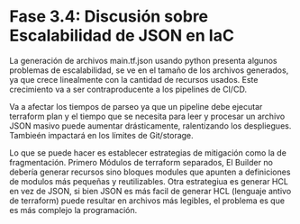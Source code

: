 # Fase 3.4: Discusión sobre Escalabilidad de JSON en IaC

La generación de archivos main.tf.json usando python presenta algunos problemas de escalabilidad, se ve en el tamaño de los archivos generados, ya que crece linealmente con la cantidad de recursos usados. Este crecimiento va a ser contraproducente a los pipelines de CI/CD.

Va a afectar los tiempos de parseo ya que un pipeline debe ejecutar terraform plan y el tiempo que se necesita para leer y procesar un archivo JSON masivo puede aumentar drásticamente, ralentizando los despliegues. Tambieén impactará en los límites de Git/storage.

Lo que se puede hacer es establecer estrategias de mitigación como la de fragmentación. Primero Módulos de terraform separados, El Builder no debería generar recursos sino bloques modules que apunten a definiciones de modulos más pequeñas y reutilizables. Otra estrategiua es generar HCL en vez de JSON, si bien JSON es más facil de generar HCL (lenguaje antivo de terraform) puede resultar en archivos más legibles, el problema es que es más complejo la programación.